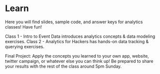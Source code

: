 Learn
========

Here you will find slides, sample code, and answer keys for analytics classes!
Have fun!

Class 1 - Intro to Event Data introduces analytics concepts & data modeling exercises.
Class 2 - Analytics for Hackers has hands-on data tracking & querying exercises.

Final Project: Apply the concepts you learned to your own app, website, twitter campaign, or whatever else you can think up!
Be prepared to share your results with the rest of the class around 5pm Sunday. 